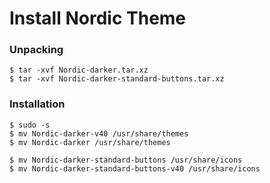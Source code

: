 # Install Nordic Theme

### Unpacking

```
$ tar -xvf Nordic-darker.tar.xz
$ tar -xvf Nordic-darker-standard-buttons.tar.xz
```


### Installation

```
$ sudo -s
$ mv Nordic-darker-v40 /usr/share/themes
$ mv Nordic-darker /usr/share/themes

$ mv Nordic-darker-standard-buttons /usr/share/icons
$ mv Nordic-darker-standard-buttons-v40 /usr/share/icons

```

